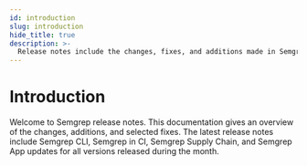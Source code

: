 ```yaml
---
id: introduction
slug: introduction
hide_title: true
description: >-
  Release notes include the changes, fixes, and additions made in Semgrep over a month or in a specific version.
---
```


# Introduction

Welcome to Semgrep release notes. This documentation gives an overview of the changes, additions, and selected fixes. The latest release notes include Semgrep CLI, Semgrep in CI, Semgrep Supply Chain, and Semgrep App updates for all versions released during the month.